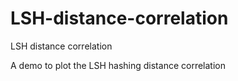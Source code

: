# LSH-distance-correlation
LSH distance correlation


A demo to plot the LSH hashing distance correlation 
